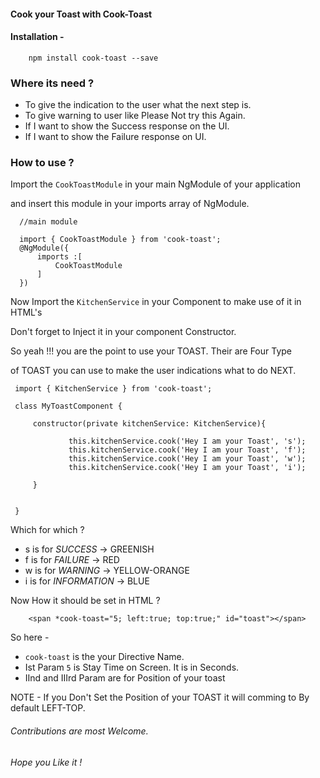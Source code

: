 #### Cook your Toast with Cook-Toast

#### Installation -

```
    npm install cook-toast --save
```

### Where its need ?

- To give the indication to the user what the next step is.
- To give warning to user like Please Not try this Again. 
- If I want to show the Success response on the UI.
- If I want to show the Failure response on UI.

### How to use ?

 Import the `CookToastModule` in your main NgModule of your application
 
 and insert this module in your imports array of NgModule.


 ```
   //main module
   
   import { CookToastModule } from 'cook-toast';
   @NgModule({
       imports :[
           CookToastModule
       ]
   })

 ``` 

Now Import the `KitchenService` in your Component to make use of it in HTML's

Don't forget to Inject it in your component Constructor.  

So yeah !!! you are the point to use your TOAST. Their are Four Type 

of TOAST you can use to make the user indications what to do NEXT.


```
 import { KitchenService } from 'cook-toast';
 
 class MyToastComponent {
 
     constructor(private kitchenService: KitchenService){

             this.kitchenService.cook('Hey I am your Toast', 's');
             this.kitchenService.cook('Hey I am your Toast', 'f');
             this.kitchenService.cook('Hey I am your Toast', 'w');
             this.kitchenService.cook('Hey I am your Toast', 'i');

     }

     
 }

```

Which for which ?

- s is for *SUCCESS* -> GREENISH
- f is for *FAILURE* -> RED
- w is for *WARNING* -> YELLOW-ORANGE
- i is for *INFORMATION* -> BLUE 


Now How it should be set in HTML ?

```
    <span *cook-toast="5; left:true; top:true;" id="toast"></span>

```

So here - 
- `cook-toast` is the your Directive Name.
- Ist Param `5` is Stay Time on Screen. It is in Seconds.
- IInd and IIIrd Param are for Position of your toast


NOTE - 
  If you Don't Set the Position of your TOAST it will comming to
  By default LEFT-TOP. 


###### Contributions are most Welcome.

###### Hope you Like it !






